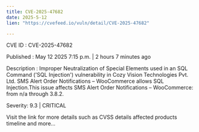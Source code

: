 ```yaml
---
title: CVE-2025-47682
date: 2025-5-12
lien: "https://cvefeed.io/vuln/detail/CVE-2025-47682"

---
```


CVE ID : CVE-2025-47682

Published :  May 12
2025
7:15 p.m. | 2 hours
7 minutes ago

Description : Improper Neutralization of Special Elements used in an SQL Command ('SQL Injection') vulnerability in Cozy Vision Technologies Pvt. Ltd. SMS Alert Order Notifications – WooCommerce allows SQL Injection.This issue affects SMS Alert Order Notifications – WooCommerce: from n/a through 3.8.2.

Severity: 9.3 | CRITICAL

Visit the link for more details
such as CVSS details
affected products
timeline
and more...
